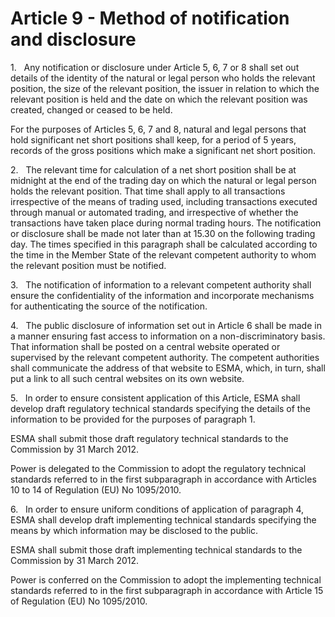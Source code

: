 # Article 9 - Method of notification and disclosure


1.   Any notification or disclosure under Article 5, 6, 7 or 8 shall set out details of the identity of the natural or legal person who holds the relevant position, the size of the relevant position, the issuer in relation to which the relevant position is held and the date on which the relevant position was created, changed or ceased to be held.

For the purposes of Articles 5, 6, 7 and 8, natural and legal persons that hold significant net short positions shall keep, for a period of 5 years, records of the gross positions which make a significant net short position.

2.   The relevant time for calculation of a net short position shall be at midnight at the end of the trading day on which the natural or legal person holds the relevant position. That time shall apply to all transactions irrespective of the means of trading used, including transactions executed through manual or automated trading, and irrespective of whether the transactions have taken place during normal trading hours. The notification or disclosure shall be made not later than at 15.30 on the following trading day. The times specified in this paragraph shall be calculated according to the time in the Member State of the relevant competent authority to whom the relevant position must be notified.

3.   The notification of information to a relevant competent authority shall ensure the confidentiality of the information and incorporate mechanisms for authenticating the source of the notification.

4.   The public disclosure of information set out in Article 6 shall be made in a manner ensuring fast access to information on a non-discriminatory basis. That information shall be posted on a central website operated or supervised by the relevant competent authority. The competent authorities shall communicate the address of that website to ESMA, which, in turn, shall put a link to all such central websites on its own website.

5.   In order to ensure consistent application of this Article, ESMA shall develop draft regulatory technical standards specifying the details of the information to be provided for the purposes of paragraph 1.

ESMA shall submit those draft regulatory technical standards to the Commission by 31 March 2012.

Power is delegated to the Commission to adopt the regulatory technical standards referred to in the first subparagraph in accordance with Articles 10 to 14 of Regulation (EU) No 1095/2010.

6.   In order to ensure uniform conditions of application of paragraph 4, ESMA shall develop draft implementing technical standards specifying the means by which information may be disclosed to the public.

ESMA shall submit those draft implementing technical standards to the Commission by 31 March 2012.

Power is conferred on the Commission to adopt the implementing technical standards referred to in the first subparagraph in accordance with Article 15 of Regulation (EU) No 1095/2010.
